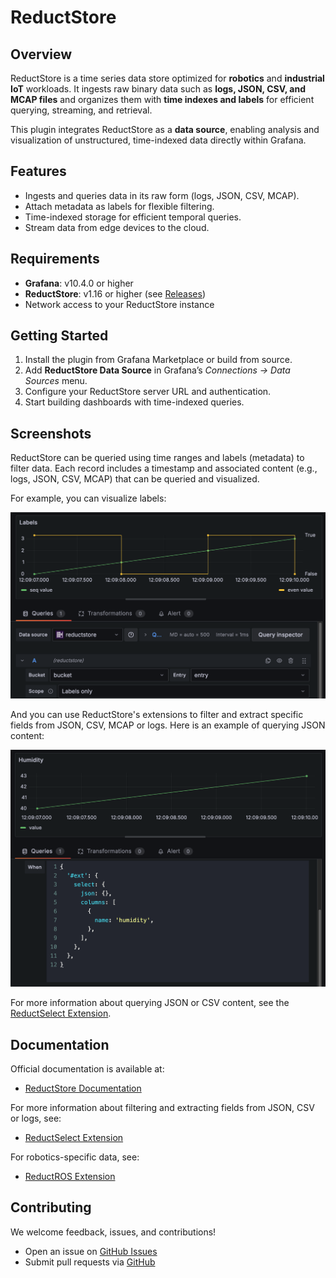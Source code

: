 # ReductStore

## Overview

ReductStore is a time series data store optimized for **robotics** and **industrial IoT** workloads.
It ingests raw binary data such as **logs, JSON, CSV, and MCAP files** and organizes them with **time indexes and labels** for efficient querying, streaming, and retrieval.

This plugin integrates ReductStore as a **data source**, enabling analysis and visualization of unstructured, time-indexed data directly within Grafana.

## Features

- Ingests and queries data in its raw form (logs, JSON, CSV, MCAP).
- Attach metadata as labels for flexible filtering.
- Time-indexed storage for efficient temporal queries.
- Stream data from edge devices to the cloud.

## Requirements

- **Grafana**: v10.4.0 or higher
- **ReductStore**: v1.16 or higher (see [Releases](https://github.com/reductstore/reductstore/releases))
- Network access to your ReductStore instance

## Getting Started

1. Install the plugin from Grafana Marketplace or build from source.
2. Add **ReductStore Data Source** in Grafana’s _Connections → Data Sources_ menu.
3. Configure your ReductStore server URL and authentication.
4. Start building dashboards with time-indexed queries.

## Screenshots

ReductStore can be queried using time ranges and labels (metadata) to filter data. Each record includes a timestamp and associated content (e.g., logs, JSON, CSV, MCAP) that can be queried and visualized.

For example, you can visualize labels:

![Query Labels](https://raw.githubusercontent.com/reductstore/reduct-grafana/main/src/img/screenshot-query-labels.png)

And you can use ReductStore's extensions to filter and extract specific fields from JSON, CSV, MCAP or logs. Here is an example of querying JSON content:

![Query Content](https://raw.githubusercontent.com/reductstore/reduct-grafana/main/src/img/screenshot-query-content.png)

For more information about querying JSON or CSV content, see the [ReductSelect Extension](https://www.reduct.store/docs/extensions/official/select-ext).

## Documentation

Official documentation is available at:

- [ReductStore Documentation](https://www.reduct.store/docs)

For more information about filtering and extracting fields from JSON, CSV or logs, see:

- [ReductSelect Extension](https://www.reduct.store/docs/extensions/official/select-ext)

For robotics-specific data, see:

- [ReductROS Extension](https://www.reduct.store/docs/extensions/official/ros-ext)

## Contributing

We welcome feedback, issues, and contributions!

- Open an issue on [GitHub Issues](https://github.com/reductstore/reduct-grafana/issues)
- Submit pull requests via [GitHub](https://github.com/reductstore/reduct-grafana)
